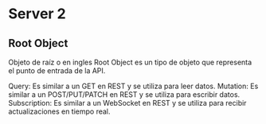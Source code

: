 # Server 2

## Root Object
Objeto de raíz o en ingles Root Object es un tipo de objeto que representa el punto de entrada de la API.

Query: Es similar a un GET en REST y se utiliza para leer datos.
Mutation: Es similar a un POST/PUT/PATCH en REST y se utiliza para escribir datos.
Subscription: Es similar a un WebSocket en REST y se utiliza para recibir actualizaciones en tiempo real.

